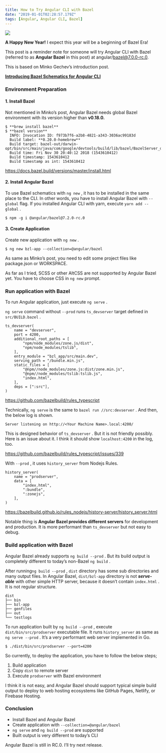 ```yaml
---
title: How to Try Angular CLI with Bazel
date: "2019-01-01T02:28:57.179Z"
tags: [Angular, Angular CLI, Bazel]
---
```


![](/img/how-to-try-angular-cli-with-bazel/1__ReNz4DpvQrUpGduIF8RS2w.png)

**A Happy New Year!** I expect this year will be a beginning of Bazel Era!

This post is a reminder note for someone will try Angular CLI with Bazel (referred to as **Angular Bazel** in this post) at angular/bazel@7.0.0-rc.0.

This is based on Minko Gechev’s introduction post.

[**Introducing Bazel Schematics for Angular CLI**](https://blog.mgechev.com/2018/12/17/introduction-bazel-schematics-angular-cli/)

### Environment Preparation

#### 1. Install Bazel

Not mentioned in Minko’s post, Angular Bazel needs global Bazel environment with its version higher than **v0.18.0.**

```
$ **brew install bazel**
$ **bazel version**
  INFO: Invocation ID: f973b7f6-a2b8-4821-a343-3036ac99183d
  Build label: **0.20.0-homebrew**
  Build target: bazel-out/darwin-opt/bin/src/main/java/com/google/devtools/build/lib/bazel/BazelServer_deploy.jar
  Build time: Fri Nov 30 20:40:12 2018 (1543610412)
  Build timestamp: 1543610412
  Build timestamp as int: 1543610412
```

https://docs.bazel.build/versions/master/install.html

#### 2. Install Angular Bazel

To use Bazel schematics with `ng new` , it has to be installed in the same place to the CLI. In other words, you have to install Angular Bazel with `--global` flag. If you installed Angular CLI with yarn, execute `yarn add --global` .

```
$ npm -g i @angular/bazel@7.2.0-rc.0
```

#### 3. Create Application

Create new application with `ng new` .

```
$ ng new bzl-app --collection=@angular/bazel
```

As same as Minko’s post, you need to edit some project files like package.json or WORKSPACE.

As far as I tried, SCSS or other AltCSS are not supported by Angular Bazel yet. You have to choose CSS in `ng new` prompt.

### Run application with Bazel

To run Angular application, just execute `ng serve` .

`ng serve` command without `--prod` runs `ts_devserver` target defined in `src/BUILD.bazel` .

```
ts_devserver(
    name = "devserver",
    port = 4200,
    additional_root_paths = [
        "npm/node_modules/zone.js/dist",
        "npm/node_modules/tslib",
    ],
    entry_module = "bzl_app/src/main.dev",
    serving_path = "/bundle.min.js",
    static_files = [
        "@npm//node_modules/zone.js:dist/zone.min.js",
        "@npm//node_modules/tslib:tslib.js",
        "index.html",
    ],
    deps = [":src"],
)
```

https://github.com/bazelbuild/rules_typescript

Technically, `ng serve` is the same to `bazel run //src:devserver` . And then, the below log is shown.

```
Server listening on http://<Your Machine Name>.local:4200/
```

This is designed behavior of `ts_devserver` . But it is not friendly possibly. Here is an issue about it. I think it should show `localhost:4200` in the log, too.

https://github.com/bazelbuild/rules_typescript/issues/339

With `--prod` , it uses `history_server` from Nodejs Rules.

```
history_server(
    name = "prodserver",
    data = [
        "index.html",
        ":bundle",
        ":zonejs",
    ],
)
```

https://bazelbuild.github.io/rules_nodejs/history-server/history_server.html

Notable thing is **Angular Bazel provides different servers** for development and production. It is more performant than `ts_devserver` but not easy to debug.

### Build application with Bazel

Angular Bazel already supports `ng build --prod` . But its build output is completely different to today’s non-Bazel `ng build` .

After running`ng build --prod` , `dist` directory has some sub directories and many output files. In Angular Bazel, `dist/bzl-app` directory is not **_serve-able_** with other simple HTTP server, because it doesn’t contain `index.html` . It is not regular structure.

```
dist
├── bin
├── bzl-app
├── genfiles
├── out
└── testlogs
```

To run application built by `ng build --prod` , execute `dist/bin/src/prodserver` executable file. It runs `history_server` as same as `ng serve --prod` . It’s a very performant web server implemented in Go.

```
$ ./dist/bin/src/prodserver --port=4200
```

So currently, to deploy the application, you have to follow the below steps;

1.  Build application
2.  Copy `dist` to remote server
3.  Execute `prodserver` with Bazel environment

I think it is not easy, and Angular Bazel should support typical simple build output to deploy to web hosting ecosystems like GitHub Pages, Netlify, or Firebase Hosting.

### Conclusion

- Install Bazel and Angular Bazel
- Create application with `--collection=@angular/bazel`
- `ng serve` and `ng build --prod` are supported
- Built output is very different to today’s CLI

Angular Bazel is still in RC.0. I’ll try next release.
